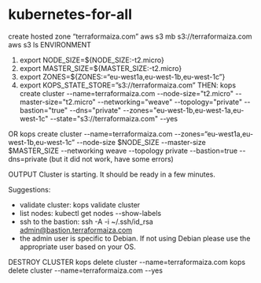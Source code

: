 # kubernetes-for-all
create hosted zone “terraformaiza.com”
aws s3 mb s3://terraformaiza.com
aws s3 ls
ENVIRONMENT
1. export NODE_SIZE=${NODE_SIZE:-t2.micro}
2. export MASTER_SIZE=${MASTER_SIZE:-t2.micro}
3. export ZONES=${ZONES:=“eu-west1a,eu-west-1b,eu-west-1c”}
4. export KOPS_STATE_STORE=”s3://terraformaiza.com”
THEN:
kops create cluster --name=terraformaiza.com --node-size="t2.micro" --master-size="t2.micro" --networking="weave" --topology="private" --bastion="true" --dns="private" --zones="eu-west-1b,eu-west-1a,eu-west-1c" --state="s3://terraformaiza.com" --yes


OR
kops create cluster   --name=terraformaiza.com   --zones=“eu-west1a,eu-west-1b,eu-west-1c”      --node-size $NODE_SIZE      --master-size $MASTER_SIZE	  --networking weave      --topology private     --bastion=true     --dns=private      (but it did not work, have some errors)

OUTPUT
Cluster is starting.  It should be ready in a few minutes.


Suggestions:
 * validate cluster: kops validate cluster
 * list nodes: kubectl get nodes --show-labels
 * ssh to the bastion: ssh -A -i ~/.ssh/id_rsa admin@bastion.terraformaiza.com
 * the admin user is specific to Debian. If not using Debian please use the appropriate user based on your OS.

DESTROY CLUSTER
kops delete cluster --name=terraformaiza.com
kops delete cluster --name=terraformaiza.com --yes

